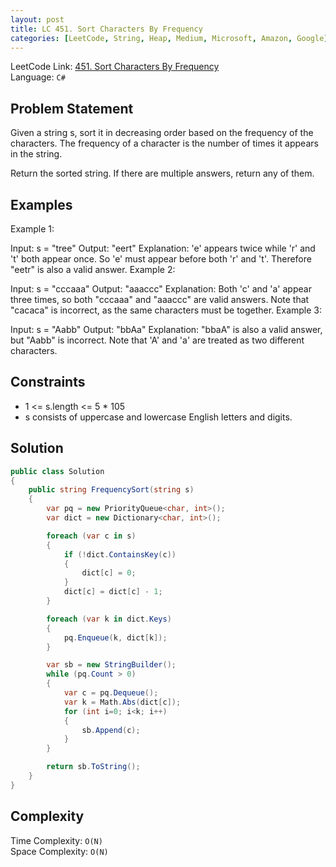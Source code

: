 ```yaml
---
layout: post
title: LC 451. Sort Characters By Frequency
categories: [LeetCode, String, Heap, Medium, Microsoft, Amazon, Google]
---
```


LeetCode Link: [451. Sort Characters By Frequency](https://leetcode.com/problems/sort-characters-by-frequency/description/)  
Language: `C#`  

## Problem Statement
Given a string s, sort it in decreasing order based on the frequency of the characters. The frequency of a character is the number of times it appears in the string.

Return the sorted string. If there are multiple answers, return any of them.

## Examples

Example 1:

Input: s = "tree"
Output: "eert"
Explanation: 'e' appears twice while 'r' and 't' both appear once.
So 'e' must appear before both 'r' and 't'. Therefore "eetr" is also a valid answer.
Example 2:

Input: s = "cccaaa"
Output: "aaaccc"
Explanation: Both 'c' and 'a' appear three times, so both "cccaaa" and "aaaccc" are valid answers.
Note that "cacaca" is incorrect, as the same characters must be together.
Example 3:

Input: s = "Aabb"
Output: "bbAa"
Explanation: "bbaA" is also a valid answer, but "Aabb" is incorrect.
Note that 'A' and 'a' are treated as two different characters.


## Constraints  

* 1 <= s.length <= 5 * 105
* s consists of uppercase and lowercase English letters and digits.

## Solution

``` csharp
public class Solution 
{
    public string FrequencySort(string s) 
    {
        var pq = new PriorityQueue<char, int>();
        var dict = new Dictionary<char, int>();

        foreach (var c in s)
        {
            if (!dict.ContainsKey(c))
            {
                dict[c] = 0;
            }
            dict[c] = dict[c] - 1;
        }

        foreach (var k in dict.Keys)
        {
            pq.Enqueue(k, dict[k]);
        }

        var sb = new StringBuilder();
        while (pq.Count > 0)
        {
            var c = pq.Dequeue();
            var k = Math.Abs(dict[c]);
            for (int i=0; i<k; i++)
            {
                sb.Append(c);
            }
        }

        return sb.ToString();
    }
}
```

## Complexity

Time Complexity: `O(N)`  
Space Complexity: `O(N)`  
